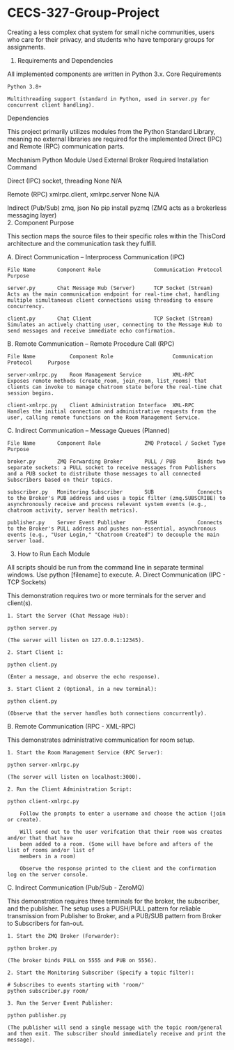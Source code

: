 # CECS-327-Group-Project
Creating a less complex chat system for small niche communities, users who care for their privacy, and students who have temporary groups for assignments.

1. Requirements and Dependencies

All implemented components are written in Python 3.x.
Core Requirements

    Python 3.8+

    Multithreading support (standard in Python, used in server.py for concurrent client handling).

Dependencies

This project primarily utilizes modules from the Python Standard Library, meaning no external libraries are required for the implemented Direct (IPC) and Remote (RPC) communication parts.

Mechanism               Python Module Used              External Broker Required       Installation Command

Direct (IPC)            socket, threading               None                           N/A
	
Remote (RPC)            xmlrpc.client, xmlrpc.server    None                           N/A
	
Indirect (Pub/Sub)      zmq, json                       No                             pip install pyzmq
                                                        (ZMQ acts as a brokerless messaging layer)                                                      
2. Component Purpose

This section maps the source files to their specific roles within the ThisCord architecture and the communication task they fulfill.

A. Direct Communication – Interprocess Communication (IPC)

    File Name       Component Role                 Communication Protocol        Purpose

    server.py       Chat Message Hub (Server)      TCP Socket (Stream)           Acts as the main communication endpoint for real-time chat, handling multiple simultaneous client connections using threading to ensure concurrency.

    client.py       Chat Client                    TCP Socket (Stream)           Simulates an actively chatting user, connecting to the Message Hub to send messages and receive immediate echo confirmation.
	
B. Remote Communication – Remote Procedure Call (RPC)

    File Name           Component Role                   Communication Protocol     Purpose
        
    server-xmlrpc.py    Room Management Service          XML-RPC                    Exposes remote methods (create_room, join_room, list_rooms) that clients can invoke to manage chatroom state before the real-time chat session begins.

    client-xmlrpc.py    Client Administration Interface  XML-RPC                    Handles the initial connection and administrative requests from the user, calling remote functions on the Room Management Service.

C. Indirect Communication – Message Queues (Planned)

    File Name       Component Role              ZMQ Protocol / Socket Type     Purpose
    
    broker.py       ZMQ Forwarding Broker       PULL / PUB       Binds two separate sockets: a PULL socket to receive messages from Publishers and a PUB socket to distribute those messages to all connected Subscribers based on their topics.

    subscriber.py   Monitoring Subscriber       SUB              Connects to the Broker's PUB address and uses a topic filter (zmq.SUBSCRIBE) to asynchronously receive and process relevant system events (e.g., chatroom activity, server health metrics).

    publisher.py    Server Event Publisher      PUSH             Connects to the Broker's PULL address and pushes non-essential, asynchronous events (e.g., "User Login," "Chatroom Created") to decouple the main server load.

3. How to Run Each Module

All scripts should be run from the command line in separate terminal windows. Use python [filename] to execute.
A. Direct Communication (IPC - TCP Sockets)

This demonstration requires two or more terminals for the server and client(s).

    1. Start the Server (Chat Message Hub):

    python server.py

    (The server will listen on 127.0.0.1:12345).

    2. Start Client 1:

    python client.py

    (Enter a message, and observe the echo response).

    3. Start Client 2 (Optional, in a new terminal):

    python client.py

    (Observe that the server handles both connections concurrently).

B. Remote Communication (RPC - XML-RPC)

This demonstrates administrative communication for room setup.

    1. Start the Room Management Service (RPC Server):

    python server-xmlrpc.py

    (The server will listen on localhost:3000).

    2. Run the Client Administration Script:

    python client-xmlrpc.py

        Follow the prompts to enter a username and choose the action (join or create).

		Will send out to the user verifcation that their room was creates and/or that that have 
		been added to a room. (Some will have before and afters of the list of rooms and/or list of 
		members in a room)

        Observe the response printed to the client and the confirmation log on the server console.

C. Indirect Communication (Pub/Sub - ZeroMQ)

This demonstration requires three terminals for the broker, the subscriber, and the publisher. The setup uses a PUSH/PULL pattern for reliable transmission from Publisher to Broker, and a PUB/SUB pattern from Broker to Subscribers for fan-out.

    1. Start the ZMQ Broker (Forwarder):

    python broker.py

    (The broker binds PULL on 5555 and PUB on 5556).

    2. Start the Monitoring Subscriber (Specify a topic filter):

    # Subscribes to events starting with 'room/'
    python subscriber.py room/

    3. Run the Server Event Publisher:

    python publisher.py

    (The publisher will send a single message with the topic room/general and then exit. The subscriber should immediately receive and print the message).

